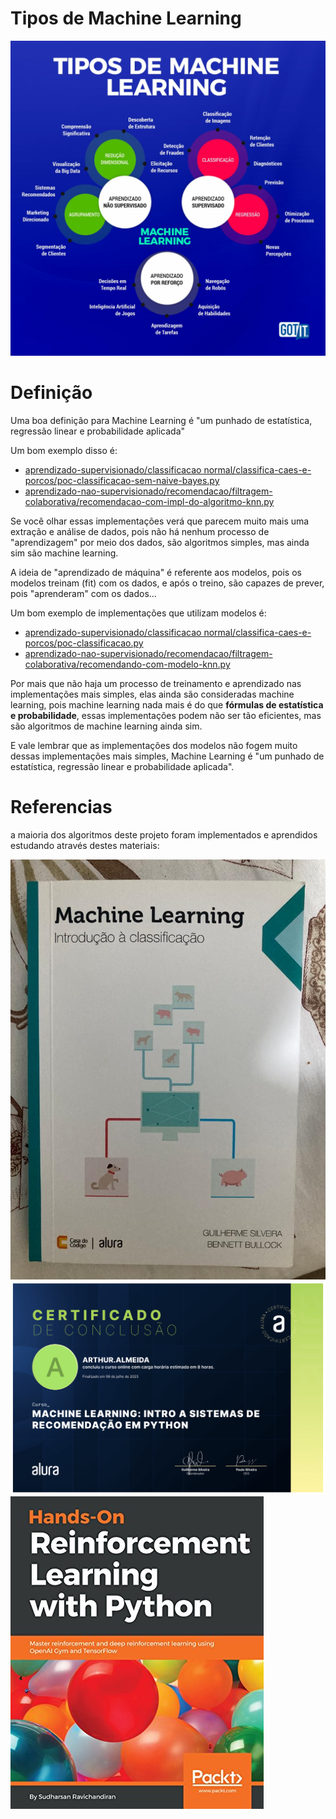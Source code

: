 # Tipos de Machine Learning

![img](/assets/tipos.jpeg)

# Definição

Uma boa definição para Machine Learning é "um punhado de estatística, regressão linear e probabilidade aplicada"

Um bom exemplo disso é: 
- [aprendizado-supervisionado/classificacao normal/classifica-caes-e-porcos/poc-classificacao-sem-naive-bayes.py](https://github.com/DeveloperArthur/machine-learning/blob/main/aprendizado-supervisionado/classificacao%20normal/classifica-caes-e-porcos/poc-classificacao-sem-naive-bayes.py)
- [aprendizado-nao-supervisionado/recomendacao/filtragem-colaborativa/recomendacao-com-impl-do-algoritmo-knn.py](https://github.com/DeveloperArthur/machine-learning/blob/main/aprendizado-nao-supervisionado/recomendacao/filtragem-colaborativa/recomendacao-com-impl-do-algoritmo-knn.py)

Se você olhar essas implementações verá que parecem muito mais uma extração e análise de dados, pois não há nenhum processo de "aprendizagem" por meio dos dados, são algoritmos simples, mas ainda sim são machine learning.

A ideia de "aprendizado de máquina" é referente aos modelos, pois os modelos treinam (fit) com os dados, e após o treino, são capazes de prever, pois "aprenderam" com os dados...

Um bom exemplo de implementações que utilizam modelos é:
- [aprendizado-supervisionado/classificacao normal/classifica-caes-e-porcos/poc-classificacao.py](https://github.com/DeveloperArthur/machine-learning/blob/main/aprendizado-supervisionado/classificacao%20normal/classifica-caes-e-porcos/poc-classificacao.py)
- [aprendizado-nao-supervisionado/recomendacao/filtragem-colaborativa/recomendando-com-modelo-knn.py](https://github.com/DeveloperArthur/machine-learning/blob/main/aprendizado-nao-supervisionado/recomendacao/filtragem-colaborativa/recomendando-com-modelo-knn.py)

Por mais que não haja um processo de treinamento e aprendizado nas implementações mais simples, elas ainda são consideradas machine learning, pois machine learning nada mais é do que **fórmulas de estatística e probabilidade**, essas implementações podem não ser tão eficientes, mas são algoritmos de machine learning ainda sim.

E vale lembrar que as implementações dos modelos não fogem muito dessas implementações mais simples, Machine Learning é "um punhado de estatística, regressão linear e probabilidade aplicada".

# Referencias

a maioria dos algoritmos deste projeto foram implementados e aprendidos estudando através destes materiais:

![img](/assets/classificacao.jpeg)
![img](/assets/recomendacao.png)
![img](/assets/rl.jpeg)
